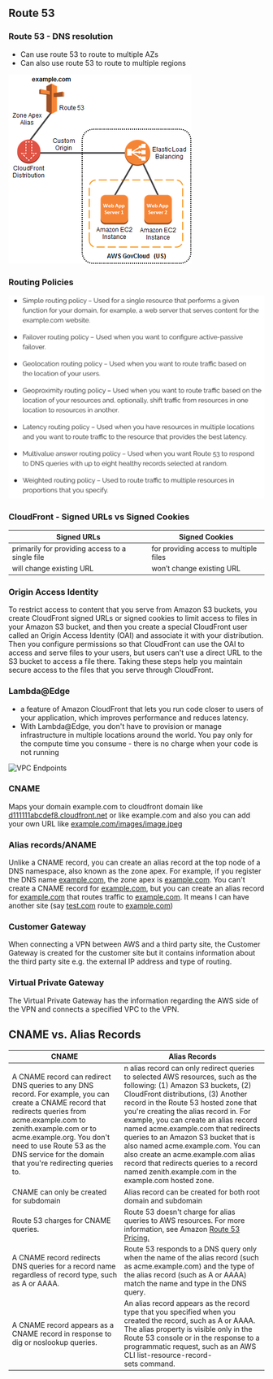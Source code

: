 ## Route 53

### Route 53 - DNS resolution
- Can use route 53 to route to multiple AZs
- Can also use route 53 to route to multiple regions

![VPC Endpoints](https://github.com/prshrestha/AWS-Solutions-Architect-Associate-Exam-Prep-Notes/blob/main/images/route53a.png)

### Routing Policies
![VPC Endpoints](https://github.com/prshrestha/AWS-Solutions-Architect-Associate-Exam-Prep-Notes/blob/main/images/routing_policy.png)

### CloudFront - Signed URLs vs Signed Cookies
| Signed URLs   | Signed Cookies |
|---------------|---------------|
| primarily for providing access to a single file | for providing access to multiple files |
| will change existing URL | won’t change existing URL |

### Origin Access Identity
To restrict access to content that you serve from Amazon S3 buckets, you create CloudFront signed URLs or signed cookies to limit access to files in your Amazon S3 bucket, and then you create a special CloudFront user called an Origin Access Identity (OAI) and associate it with your distribution. Then you configure permissions so that CloudFront can use the OAI to access and serve files to your users, but users can't use a direct URL to the S3 bucket to access a file there. Taking these steps help you maintain secure access to the files that you serve through CloudFront.

### Lambda@Edge 
- a feature of Amazon CloudFront that lets you run code closer to users of your application, which improves performance and reduces latency. 
- With Lambda@Edge, you don't have to provision or manage infrastructure in multiple locations around the world. You pay only for the compute time you consume - there is no charge when your code is not running

![VPC Endpoints](https://github.com/prshrestha/AWS-Solutions-Architect-Associate-Exam-Prep-Notes/blob/main/images/lambda_at_edge_kinesis.png.png)

### CNAME
Maps your domain example.com to cloudfront domain like [d111111abcdef8.cloudfront.net](d111111abcdef8.cloudfront.net) 
or like example.com and also you can add your own URL like 
[example.com/images/image.jpeg](example.com/images/image.jpeg)

### Alias records/ANAME
Unlike a CNAME record, you can create an alias record at the top node of a 
DNS namespace, also known as the zone apex. For example, if you register 
the DNS name [example.com](example.com), the zone apex is [example.com](example.com). 
You can't create a CNAME record for [example.com](example.com), but you can create an 
alias record for [example.com](example.com) that routes traffic to [example.com](example.com). 
It means I can have another site (say [test.com](test.com) route to [example.com](example.com))

### Customer Gateway
When connecting a VPN between AWS and a third party site, the Customer 
Gateway is created for the customer site but it contains information 
about the third party site e.g. the external IP address and type of routing.

### Virtual Private Gateway
The Virtual Private Gateway has the information regarding the AWS 
side of the VPN and connects a specified VPC to the VPN.

## CNAME vs. Alias Records

| CNAME  | Alias Records |
|---------------|---------------|
| A CNAME record can redirect DNS queries to any DNS record. For example, you can create a CNAME record that redirects queries from acme.example.com to zenith.example.com or to acme.example.org. You don't need to use Route 53 as the DNS service for the domain that you're redirecting queries to.| n alias record can only redirect queries to selected AWS resources, such as the following: (1) Amazon S3 buckets, (2) CloudFront distributions, (3) Another record in the Route 53 hosted zone that you're creating the alias record in. For example, you can create an alias record named acme.example.com that redirects queries to an Amazon S3 bucket that is also named acme.example.com. You can also create an acme.example.com alias record that redirects queries to a record named zenith.example.com in the example.com hosted zone. |
| CNAME can only be created for subdomain |Alias record can be created for both root domain and subdomain |
| Route 53 charges for CNAME queries.| Route 53 doesn't charge for alias queries to AWS resources. For more information, see Amazon [Route 53 Pricing.](https://aws.amazon.com/route53/pricing/)|
| A CNAME record redirects DNS queries for a record name regardless of record type, such as A or AAAA. | Route 53 responds to a DNS query only when the name of the alias record (such as acme.example.com) and the type of the alias record (such as A or AAAA) match the name and type in the DNS query. |
| A CNAME record appears as a CNAME record in response to dig or noslookup queries. | An alias record appears as the record type that you specified when you created the record, such as A or AAAA. The alias property is visible only in the Route 53 console or in the response to a programmatic request, such as an AWS CLI list-resource-record-sets command. |